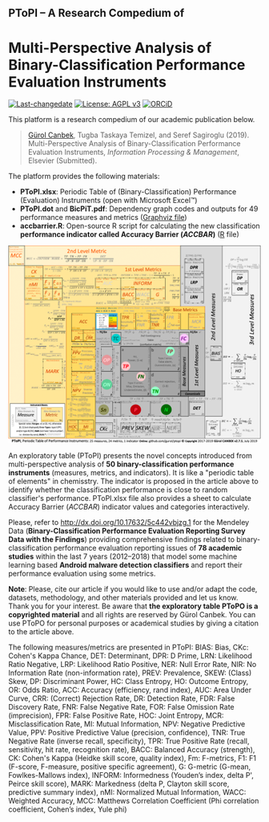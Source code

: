 ## PToPI – A Research Compedium of
# Multi-Perspective Analysis of Binary-Classification Performance Evaluation Instruments

[![Last-changedate](https://img.shields.io/badge/last%20change-2019--06--20-brightgreen.svg)](https://github.com/gurol/ptopi) [![License: AGPL v3](https://img.shields.io/badge/License-AGPL%20v3-blue.svg)](https://www.gnu.org/licenses/agpl-3.0)  [![ORCiD](https://img.shields.io/badge/ORCiD-0000--0002--9337--097X-green.svg)](https://orcid.org/0000-0002-9337-097X)

This platform is a research compedium of our academic publication below.

> [Gürol Canbek](http:gurol.canbek.com/Publications), Tugba Taskaya Temizel, and Seref Sagiroglu (2019). Multi-Perspective Analysis of Binary-Classification Performance Evaluation Instruments, *Information Processing & Management*, Elsevier (Submitted).

The platform provides the following materials:
- **PToPI.xlsx**: Periodic Table of (Binary-Classification) Performance (Evaluation) Instruments (open with Microsoft Excel™)
- **PToPI.dot** and **BicPiT.pdf**: Dependency graph codes and outputs for 49 performance measures and metrics ([Graphviz file](https://www.graphviz.org))
- **accbarrier.R**: Open-source R script for calculating the new classification **performance indicator called Accuracy Barrier (*ACCBAR*)** ([R](https://www.r-project.org) file)

![](images/Figure_PToPI_Full_v2_7_5.png)

An exploratory table (PToPI) presents the novel concepts introduced from multi-perspective analysis of **50 binary-classification performance instruments** (measures, metrics, and indicators). It is like a "periodic table of elements" in chemisstry.
The indicator is proposed in the article above to identify whether the classification performance is close to random classifier's performance.
PToPI.xlsx file also provides a sheet to calculate Accuracy Barrier (*ACCBAR*) indicator values and categories interactively.

Please, refer to http://dx.doi.org/10.17632/5c442vbjzg.1 for the Mendeley Data (**Binary-Classification Performance Evaluation Reporting Survey Data with the Findings**) providing comprehensive findings related to binary-classification performance evaluation reporting issues of **78 academic studies** within the last 7 years (2012–2018) that model some machine learning based **Android malware detection classifiers** and report their performance evaluation using some metrics.

**Note**: Please, cite our article if you would like to use and/or adapt the code, datasets, methodology, and other materials provided and let us know. Thank you for your interest. Be aware that **the exploratory table PToPO is a copyrighted material** and all rights are reserved by Gürol Canbek. You can use PToPO for personal purposes or academical studies by giving a citation to the article above.

The following measures/metrics are presented in PToPI: BIAS: Bias, CKc: Cohen's Kappa Chance, DET: Determinant, DPR: D Prime, LRN: Likelihood Ratio Negative, LRP: Likelihood Ratio Positive, NER: Null Error Rate, NIR: No Information Rate (non-information rate), PREV: Prevalence, SKEW: (Class) Skew, DP: Discriminant Power, HC: Class Entropy, HO: Outcome Entropy, OR: Odds Ratio, ACC: Accuracy (efficiency, rand index), AUC: Area Under Curve, CRR: (Correct) Rejection Rate, DR: Detection Rate, FDR: False Discovery Rate, FNR: False Negative Rate, FOR: False Omission Rate (imprecision), FPR: False Positive Rate, HOC: Joint Entropy, MCR: Misclassification Rate, MI: Mutual Information, NPV: Negative Predictive Value, PPV: Positive Predictive Value (precision, confidence), TNR: True Negative Rate (inverse recall, specificity), TPR: True Positive Rate (recall, sensitivity, hit rate, recognition rate), BACC: Balanced Accuracy (strength), CK: Cohen's Kappa (Heidke skill score, quality index), Fm: F-metrics, F1: F1 (F-score, F-measure, positive specific agreement), G: G-metric (G-mean, Fowlkes-Mallows index), INFORM: Informedness (Youden’s index, delta P', Peirce skill score), MARK: Markedness (delta P, Clayton skill score, predictive summary index), nMI: Normalized Mutual Information, WACC: Weighted Accuracy, MCC: Matthews Correlation Coefficient (Phi correlation coefficient, Cohen’s index, Yule phi)
